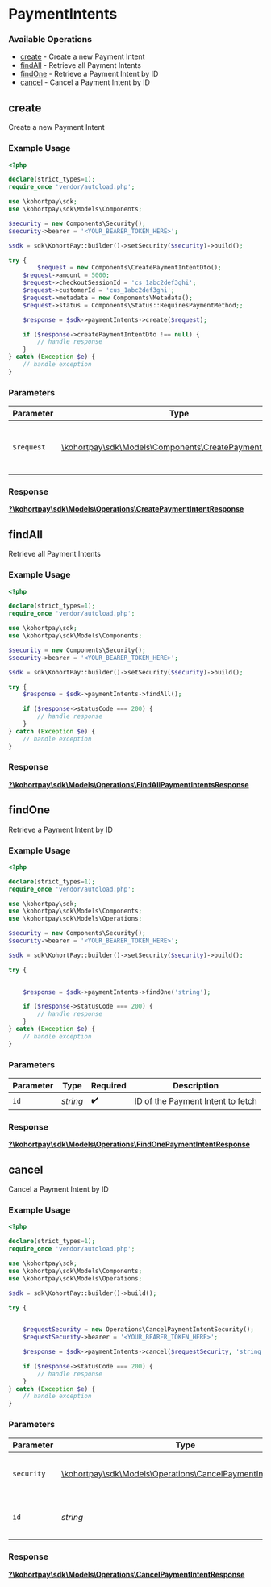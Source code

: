 # PaymentIntents


### Available Operations

* [create](#create) - Create a new Payment Intent
* [findAll](#findall) - Retrieve all Payment Intents
* [findOne](#findone) - Retrieve a Payment Intent by ID
* [cancel](#cancel) - Cancel a Payment Intent by ID

## create

Create a new Payment Intent

### Example Usage

```php
<?php

declare(strict_types=1);
require_once 'vendor/autoload.php';

use \kohortpay\sdk;
use \kohortpay\sdk\Models\Components;

$security = new Components\Security();
$security->bearer = '<YOUR_BEARER_TOKEN_HERE>';

$sdk = sdk\KohortPay::builder()->setSecurity($security)->build();

try {
        $request = new Components\CreatePaymentIntentDto();
    $request->amount = 5000;
    $request->checkoutSessionId = 'cs_1abc2def3ghi';
    $request->customerId = 'cus_1abc2def3ghi';
    $request->metadata = new Components\Metadata();
    $request->status = Components\Status::RequiresPaymentMethod;;

    $response = $sdk->paymentIntents->create($request);

    if ($response->createPaymentIntentDto !== null) {
        // handle response
    }
} catch (Exception $e) {
    // handle exception
}
```

### Parameters

| Parameter                                                                                                    | Type                                                                                                         | Required                                                                                                     | Description                                                                                                  |
| ------------------------------------------------------------------------------------------------------------ | ------------------------------------------------------------------------------------------------------------ | ------------------------------------------------------------------------------------------------------------ | ------------------------------------------------------------------------------------------------------------ |
| `$request`                                                                                                   | [\kohortpay\sdk\Models\Components\CreatePaymentIntentDto](../../Models/Components/CreatePaymentIntentDto.md) | :heavy_check_mark:                                                                                           | The request object to use for the request.                                                                   |


### Response

**[?\kohortpay\sdk\Models\Operations\CreatePaymentIntentResponse](../../Models/Operations/CreatePaymentIntentResponse.md)**


## findAll

Retrieve all Payment Intents

### Example Usage

```php
<?php

declare(strict_types=1);
require_once 'vendor/autoload.php';

use \kohortpay\sdk;
use \kohortpay\sdk\Models\Components;

$security = new Components\Security();
$security->bearer = '<YOUR_BEARER_TOKEN_HERE>';

$sdk = sdk\KohortPay::builder()->setSecurity($security)->build();

try {
    $response = $sdk->paymentIntents->findAll();

    if ($response->statusCode === 200) {
        // handle response
    }
} catch (Exception $e) {
    // handle exception
}
```


### Response

**[?\kohortpay\sdk\Models\Operations\FindAllPaymentIntentsResponse](../../Models/Operations/FindAllPaymentIntentsResponse.md)**


## findOne

Retrieve a Payment Intent by ID

### Example Usage

```php
<?php

declare(strict_types=1);
require_once 'vendor/autoload.php';

use \kohortpay\sdk;
use \kohortpay\sdk\Models\Components;
use \kohortpay\sdk\Models\Operations;

$security = new Components\Security();
$security->bearer = '<YOUR_BEARER_TOKEN_HERE>';

$sdk = sdk\KohortPay::builder()->setSecurity($security)->build();

try {
    

    $response = $sdk->paymentIntents->findOne('string');

    if ($response->statusCode === 200) {
        // handle response
    }
} catch (Exception $e) {
    // handle exception
}
```

### Parameters

| Parameter                         | Type                              | Required                          | Description                       |
| --------------------------------- | --------------------------------- | --------------------------------- | --------------------------------- |
| `id`                              | *string*                          | :heavy_check_mark:                | ID of the Payment Intent to fetch |


### Response

**[?\kohortpay\sdk\Models\Operations\FindOnePaymentIntentResponse](../../Models/Operations/FindOnePaymentIntentResponse.md)**


## cancel

Cancel a Payment Intent by ID

### Example Usage

```php
<?php

declare(strict_types=1);
require_once 'vendor/autoload.php';

use \kohortpay\sdk;
use \kohortpay\sdk\Models\Components;
use \kohortpay\sdk\Models\Operations;

$sdk = sdk\KohortPay::builder()->build();

try {
    

    $requestSecurity = new Operations\CancelPaymentIntentSecurity();
    $requestSecurity->bearer = '<YOUR_BEARER_TOKEN_HERE>';

    $response = $sdk->paymentIntents->cancel($requestSecurity, 'string');

    if ($response->statusCode === 200) {
        // handle response
    }
} catch (Exception $e) {
    // handle exception
}
```

### Parameters

| Parameter                                                                                                              | Type                                                                                                                   | Required                                                                                                               | Description                                                                                                            |
| ---------------------------------------------------------------------------------------------------------------------- | ---------------------------------------------------------------------------------------------------------------------- | ---------------------------------------------------------------------------------------------------------------------- | ---------------------------------------------------------------------------------------------------------------------- |
| `security`                                                                                                             | [\kohortpay\sdk\Models\Operations\CancelPaymentIntentSecurity](../../Models/Operations/CancelPaymentIntentSecurity.md) | :heavy_check_mark:                                                                                                     | The security requirements to use for the request.                                                                      |
| `id`                                                                                                                   | *string*                                                                                                               | :heavy_check_mark:                                                                                                     | ID of the Payment Intent to cancel                                                                                     |


### Response

**[?\kohortpay\sdk\Models\Operations\CancelPaymentIntentResponse](../../Models/Operations/CancelPaymentIntentResponse.md)**

